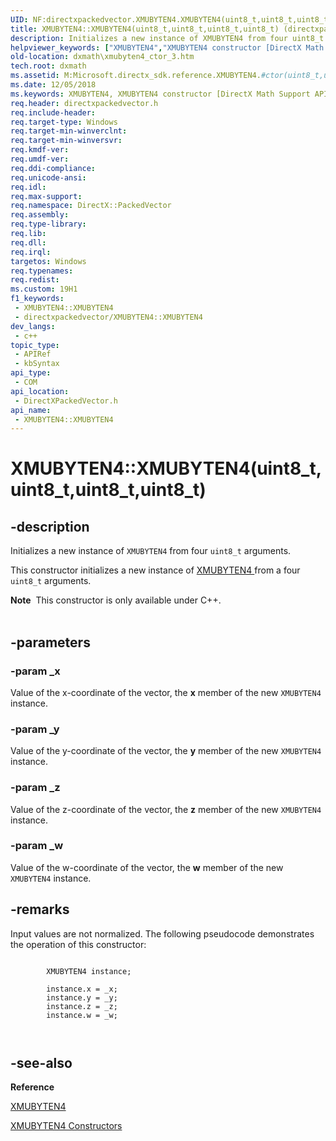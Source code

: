 ```yaml
---
UID: NF:directxpackedvector.XMUBYTEN4.XMUBYTEN4(uint8_t,uint8_t,uint8_t,uint8_t)
title: XMUBYTEN4::XMUBYTEN4(uint8_t,uint8_t,uint8_t,uint8_t) (directxpackedvector.h)
description: Initializes a new instance of XMUBYTEN4 from four uint8_t arguments.
helpviewer_keywords: ["XMUBYTEN4","XMUBYTEN4 constructor [DirectX Math Support APIs]","XMUBYTEN4 constructor [DirectX Math Support APIs]","XMUBYTEN4 structure","XMUBYTEN4 structure [DirectX Math Support APIs]","XMUBYTEN4 constructor","XMUBYTEN4.XMUBYTEN4","XMUBYTEN4.XMUBYTEN4(uint8_t","uint8_t","uint8_t","uint8_t)","XMUBYTEN4::XMUBYTEN4","XMUBYTEN4::XMUBYTEN4(uint8_t","uint8_t","uint8_t","uint8_t)","dxmath.xmubyten4_ctor_3"]
old-location: dxmath\xmubyten4_ctor_3.htm
tech.root: dxmath
ms.assetid: M:Microsoft.directx_sdk.reference.XMUBYTEN4.#ctor(uint8_t,uint8_t,uint8_t,uint8_t)
ms.date: 12/05/2018
ms.keywords: XMUBYTEN4, XMUBYTEN4 constructor [DirectX Math Support APIs], XMUBYTEN4 constructor [DirectX Math Support APIs],XMUBYTEN4 structure, XMUBYTEN4 structure [DirectX Math Support APIs],XMUBYTEN4 constructor, XMUBYTEN4.XMUBYTEN4, XMUBYTEN4.XMUBYTEN4(uint8_t,uint8_t,uint8_t,uint8_t), XMUBYTEN4::XMUBYTEN4, XMUBYTEN4::XMUBYTEN4(uint8_t,uint8_t,uint8_t,uint8_t), dxmath.xmubyten4_ctor_3
req.header: directxpackedvector.h
req.include-header: 
req.target-type: Windows
req.target-min-winverclnt: 
req.target-min-winversvr: 
req.kmdf-ver: 
req.umdf-ver: 
req.ddi-compliance: 
req.unicode-ansi: 
req.idl: 
req.max-support: 
req.namespace: DirectX::PackedVector
req.assembly: 
req.type-library: 
req.lib: 
req.dll: 
req.irql: 
targetos: Windows
req.typenames: 
req.redist: 
ms.custom: 19H1
f1_keywords:
 - XMUBYTEN4::XMUBYTEN4
 - directxpackedvector/XMUBYTEN4::XMUBYTEN4
dev_langs:
 - c++
topic_type:
 - APIRef
 - kbSyntax
api_type:
 - COM
api_location:
 - DirectXPackedVector.h
api_name:
 - XMUBYTEN4::XMUBYTEN4
---
```


# XMUBYTEN4::XMUBYTEN4(uint8_t,uint8_t,uint8_t,uint8_t)


## -description

Initializes a new instance of <code>XMUBYTEN4</code> from four <code>uint8_t</code> arguments.
    

This constructor initializes a new instance of <a href="https://msdn.microsoft.com/552002c1-0000-44a6-9f43-9c958a8d1aa3">XMUBYTEN4 
	</a> from a
	four <code>uint8_t</code> arguments.
<div class="alert"><b>Note</b>  This constructor is only available under C++.</div><div> </div>

## -parameters

### -param _x

Value of the x-coordinate of the vector, the <b>x</b> member of the new
		    <code>XMUBYTEN4</code> instance.

### -param _y

Value of the y-coordinate of the vector, the <b>y</b> member of the new
		    <code>XMUBYTEN4</code> instance.

### -param _z

Value of the z-coordinate of the vector, the <b>z</b> member of the new
		    <code>XMUBYTEN4</code> instance.

### -param _w

Value of the w-coordinate of the vector, the <b>w</b> member of the new
		    <code>XMUBYTEN4</code> instance.

## -remarks

Input values are not normalized. The following pseudocode demonstrates the operation of
	    this constructor:
	


```

	    XMUBYTEN4 instance;

	    instance.x = _x; 
	    instance.y = _y; 
	    instance.z = _z; 
	    instance.w = _w;

	
```

## -see-also

<b>Reference</b>



<a href="/windows/desktop/api/directxpackedvector/ns-directxpackedvector-xmubyten4">XMUBYTEN4</a>



<a href="/windows/desktop/dxmath/xmubyten4-ctor">XMUBYTEN4 Constructors</a>

